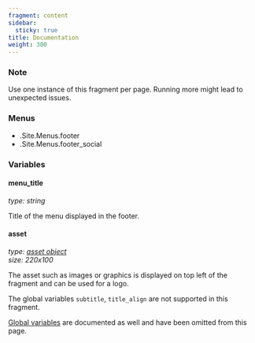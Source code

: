 ```yaml
---
fragment: content
sidebar:
  sticky: true
title: Documentation
weight: 300
---
```


### Note

Use one instance of this fragment per page. Running more might lead to unexpected issues.

### Menus

- .Site.Menus.footer
- .Site.Menus.footer_social

### Variables

#### menu_title
*type: string*

Title of the menu displayed in the footer.

#### asset
*type: [asset object](/docs/global-variables/#asset)*  
*size: 220x100*

The asset such as images or graphics is displayed on top left of the fragment and can be used for a logo.

The global variables `subtitle`, `title_align` are not supported in this fragment.

[Global variables](/docs/global-variables) are documented as well and have been omitted from this page.
